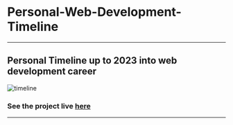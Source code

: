 # Personal-Web-Development-Timeline
---
Personal Timeline up to 2023 into web development career
---
![timeline](https://user-images.githubusercontent.com/56940002/236399255-2caccb02-de69-446c-9422-d3be938924af.png) 
### See the project live [here](https://luc-constantin.github.io/Personal-Web-Development-Timeline/)
-----
